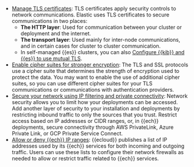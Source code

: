 * [Manage TLS certificates](/deploy-manage/security/secure-cluster-communications.md): TLS certificates apply security controls to network communications. Elastic uses TLS certificates to secure communications in two places:
  * **The HTTP layer**: Used for communication between your cluster or deployment and the internet.
  * **The transport layer**: Used mainly for inter-node communications, and in certain cases for cluster to cluster communication.
  * In self-managed {{es}} clusters, you can also [Configure {{kib}} and {{es}} to use mutual TLS](/deploy-manage/security/kibana-es-mutual-tls.md).
* [Enable cipher suites for stronger encryption](/deploy-manage/security/enabling-cipher-suites-for-stronger-encryption.md): The TLS and SSL protocols use a cipher suite that determines the strength of encryption used to protect the data. You may want to enable the use of additional cipher suites, so you can use different cipher suites for your TLS communications or communications with authentication providers.
* [Secure your network using IP filtering and private connectivity](/deploy-manage/security/traffic-filtering.md): Network security allows you to limit how your deployments can be accessed. Add another layer of security to your installation and deployments by restricting inbound traffic to only the sources that you trust. Restrict access based on IP addresses or CIDR ranges, or, in {{ech}} deployments, secure connectivity through AWS PrivateLink, Azure Private Link, or GCP Private Service Connect.
* [Allow or deny {{ech}} IP ranges](/deploy-manage/security/elastic-cloud-static-ips.md): {{ecloud}} publishes a list of IP addresses used by its {{ech}} services for both incoming and outgoing traffic. Users can use these lists to configure their network firewalls as needed to allow or restrict traffic related to {{ech}} services.